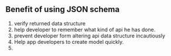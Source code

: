 ## Benefit of using JSON schema
1. verify returned data structure
2. help developer to remember what kind of api he has done.
3. prevent developer form altering api data structure incautiously
4. Help app developers to create model quickly.
5. 
